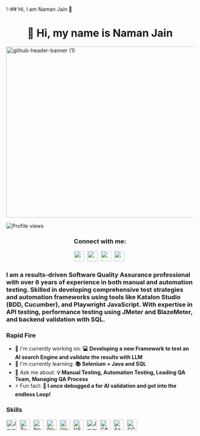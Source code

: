 !-## Hi, I am Naman Jain 👋
<div id="toc">
  <ul align="center" style="list-style: none">
    <summary>
      <h1>
        👋 Hi, my name is Naman Jain
      </h1>
    </summary>
  </ul>
</div>

<img width="1700" height="460" alt="github-header-banner (1)" src="https://github.com/user-attachments/assets/61cbbc2b-316c-4f04-ab81-523f86a2c963" />

![Profile views](https://komarev.com/ghpvc/?username=NamanJain06&label=Profile%20views&color=0e75b6&style=flat)



**<h3 align="center">Connect with me:</h3>** 
<p align="center"><a href="https://github.com/sushilmagare10" target="_blank"><img src="https://img.shields.io/badge/GitHub-100000?logo=github&logoColor=white" height="28" style="margin-right: 4px"></a> <a href="https://www.linkedin.com/in/sushil-magare" target="_blank"><img src="https://img.shields.io/badge/LinkedIn-0077B5?logo=linkedin&logoColor=white" height="28" style="margin-right: 4px"></a> <a href="naman199706@gmail.com" target="_blank"><img src="https://img.shields.io/badge/Gmail-D14836?style=for-the-badge&logo=gmail&logoColor=white" height="28" style="margin-right: 4px"></a> <a href="https://www.instagram.com/https://www.instagram.com/naman.jain_06/" target="_blank"><img src="https://img.shields.io/badge/Instagram-E4405F?style=for-the-badge&logo=instagram&logoColor=white" height="28" style="margin-right: 4px"></a></p>

 **<h3 align="left">I am a results-driven Software Quality Assurance professional with over 6 years of experience in both manual and automation testing. Skilled in developing comprehensive test strategies and automation frameworks using tools like Katalon Studio (BDD, Cucumber), and Playwright JavaScript. With expertise in API testing, performance testing using JMeter and BlazeMeter, and backend validation with SQL.</h3>**

**<h3 align="left">Rapid Fire</h3>**

- 💼 I'm currently working on: **💻 Developing a new Framework to test an AI search Engine and validate the results with LLM**
- 🌱 I'm currently learning: **📚 Selenium + Java and SQL**
- 💬 Ask me about: **💡 Manual Testing, Automation Testing, Leading QA Team, Managing QA Process**
- ⚡ Fun fact: **🎢 I once debugged a for AI validation and got into the endless Loop!**

 **<h3 align="left">Skills</h3>**

<div style="display: flex; flex-wrap: wrap; gap: 4px; justify-content: left;"><img src="https://img.shields.io/badge/JavaScript-F7DF1C?logo=javascript&logoColor=white" height="28" alt="JavaScript" style="margin-right: 4px"> <img src="https://img.shields.io/badge/TypeScript-3178C6?logo=typescript&logoColor=white" height="28" alt="TypeScript" style="margin-right: 4px"> <img src="https://img.shields.io/badge/Node.js-8CC84B?logo=node.js&logoColor=white" height="28" alt="Node.js" style="margin-right: 4px"> <img src="https://cdn.jsdelivr.net/gh/devicons/devicon@latest/icons/playwright/playwright-original.svg" height="28" alt="Playwright" style="margin-right: 4px"> <img src="https://cdn.jsdelivr.net/gh/devicons/devicon@latest/icons/visualstudio/visualstudio-original.svg" height="28" alt="Visual Studio" style="margin-right: 4px"> <img src="https://cdn.jsdelivr.net/gh/devicons/devicon@latest/icons/vscode/vscode-original.svg" height="28" alt="VSCode" style="margin-right: 4px"> <img src="https://cdn.jsdelivr.net/gh/devicons/devicon/icons/java/java-original.svg" height="28" alt="Java" style="margin-right: 4px"> <img src="https://cdn.jsdelivr.net/gh/devicons/devicon/icons/csharp/csharp-plain.svg" height="28" alt="C#" style="margin-right: 4px"> <img src="https://cdn.jsdelivr.net/gh/devicons/devicon/icons/azure/azure-original.svg" height="28" alt="Azure" style="margin-right: 4px"> <img src="https://cdn.jsdelivr.net/gh/devicons/devicon/icons/googlecloud/googlecloud-original.svg" height="28" alt="GCP" style="margin-right: 4px"></div>
